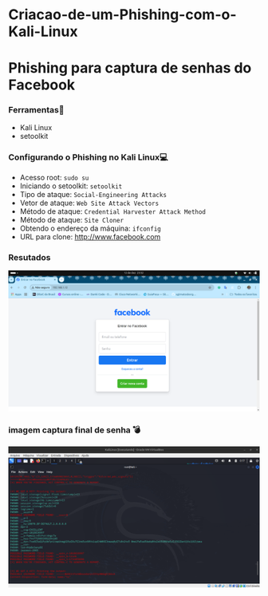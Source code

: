 # Criacao-de-um-Phishing-com-o-Kali-Linux
# Phishing para captura de senhas do Facebook

### Ferramentas🐉

- Kali Linux
- setoolkit

### Configurando o Phishing no Kali Linux💻

- Acesso root: ``` sudo su ```
- Iniciando o setoolkit: ``` setoolkit ```
- Tipo de ataque: ``` Social-Engineering Attacks ```
- Vetor de ataque: ``` Web Site Attack Vectors ```
- Método de ataque: ```Credential Harvester Attack Method ```
- Método de ataque: ``` Site Cloner ```
- Obtendo o endereço da máquina: ``` ifconfig ```
- URL para clone: http://www.facebook.com

### Resutados
![Alt text](./facebook.png "Optional title")

### imagem captura final de senha 💣
![Alt text](./result.png "Optional title")
